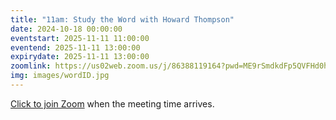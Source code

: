 ```yaml
---
title: "11am: Study the Word with Howard Thompson"
date: 2024-10-18 00:00:00
eventstart: 2025-11-11 11:00:00
eventend: 2025-11-11 13:00:00
expirydate: 2025-11-11 13:00:00
zoomlink: https://us02web.zoom.us/j/86388119164?pwd=ME9rSmdkdFp5QVFHd0hIbDZmNXhRQT09
img: images/wordID.jpg
---
```


[Click to join Zoom](https://us02web.zoom.us/j/86388119164?pwd=ME9rSmdkdFp5QVFHd0hIbDZmNXhRQT09) when the meeting time arrives.